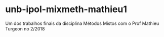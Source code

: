 # unb-ipol-mixmeth-mathieu1
Um dos trabalhos finais da disciplina Métodos Mistos com o Prof Mathieu Turgeon no 2/2018
